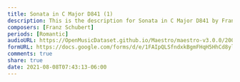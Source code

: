 ```yaml
---
title: Sonata in C Major D841 (1)
description: This is the description for Sonata in C Major D841 by Franz Schubert
composers: [Franz Schubert]
periods: [Romantic]
audioURL: https://OpenMusicDataset.github.io/Maestro/maestro-v3.0.0/2009/MIDI-Unprocessed_16_R2_2009_01_ORIG_MID--AUDIO_16_R2_2009_16_R2_2009_02_WAV.midi
formURL: https://docs.google.com/forms/d/e/1FAIpQLSfndxkBgmFHqH5HhCd8ylJDLPFHFTnr40EKJbtSRlgzCHkasQ/viewform
comments: true
share: true
date: 2021-08-08T07:43:13-06:00
---
```

